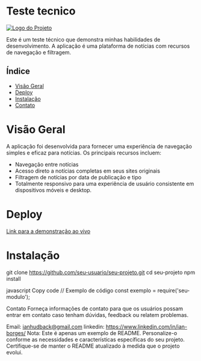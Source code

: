 # Teste tecnico 


[![Logo do Projeto](https://imagem.app/image/ob22ZE)](https://imgur.com/feQYfEv)


Este é um teste técnico que demonstra minhas habilidades de desenvolvimento. A aplicação é uma plataforma de notícias com recursos de navegação e filtragem.

## Índice
- [Visão Geral](#visão-geral)
- [Deploy](#Deploy)
- [Instalação](#instalação)
- [Contato](#contato)

# Visão Geral

A aplicação foi desenvolvida para fornecer uma experiência de navegação simples e eficaz para notícias. Os principais recursos incluem:

- Navegação entre notícias
- Acesso direto a notícias completas em seus sites originais
- Filtragem de notícias por data de publicação e tipo
- Totalmente responsivo para uma experiência de usuário consistente em dispositivos móveis e desktop.


# Deploy
[Link para a demonstração ao vivo](https://teste-tecnico-ibge-simulator.vercel.app/)

# Instalação

git clone https://github.com/seu-usuario/seu-projeto.git
cd seu-projeto
npm install


javascript
Copy code
// Exemplo de código
const exemplo = require('seu-modulo');

Contato
Forneça informações de contato para que os usuários possam entrar em contato caso tenham dúvidas, feedback ou relatem problemas.

Email: ianhudback@gmail.com
linkedin: https://www.linkedin.com/in/ian-borges/
Nota: Este é apenas um exemplo de README. Personalize-o conforme as necessidades e características específicas do seu projeto. Certifique-se de manter o README atualizado à medida que o projeto evolui.


